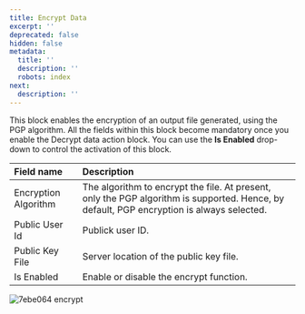 ```yaml
---
title: Encrypt Data
excerpt: ''
deprecated: false
hidden: false
metadata:
  title: ''
  description: ''
  robots: index
next:
  description: ''
---
```

This block enables the encryption of an output file generated, using the PGP algorithm. All the fields within this block become mandatory once you enable the Decrypt data action block. You can use the **Is Enabled** drop-down to control the activation of this block.

| Field name           | Description                                                                                                                               |
| :------------------- | :---------------------------------------------------------------------------------------------------------------------------------------- |
| Encryption Algorithm | The algorithm to encrypt the file. At present, only the PGP algorithm is supported. Hence, by default, PGP encryption is always selected. |
| Public User Id       | Publick user ID.                                                                                                                          |
| Public Key File      | Server location of the public key file.                                                                                                   |
| Is Enabled           | Enable or disable the encrypt function.                                                                                                   |

![7ebe064 encrypt](https://files.readme.io/7ebe064-encrypt.jpg)
